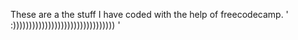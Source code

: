 These are a the stuff I have coded with the help of freecodecamp. ' :)))))))))))))))))))))))))))))))) '
